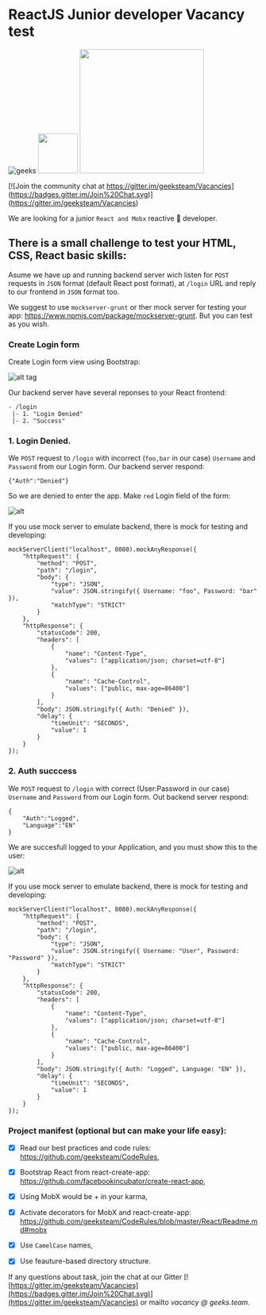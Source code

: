 # ReactJS Junior developer Vacancy test #


![geeks](https://github.com/geeksteam/VacancyFrontendTest/raw/master/logo-git.png)
<img src="https://upload.wikimedia.org/wikipedia/commons/4/42/Love_Heart_SVG.svg" width="80">
<img src="https://react-mdl.github.io/react-mdl/react.svg" width="250">


[![Join the community chat at https://gitter.im/geeksteam/Vacancies]
(https://badges.gitter.im/Join%20Chat.svg)]
(https://gitter.im/geeksteam/Vacancies)

We are looking for a junior `React and Mobx` reactive :rocket: developer.

## There is a small challenge to test your HTML, CSS, React basic skills: ##

Asume we have up and running backend server wich listen for `POST` requests in `JSON` format (default React post format), at `/login` URL and reply to our frontend in `JSON` format too.

We suggest to use `mockserver-grunt` or ther mock server for testing your app: https://www.npmjs.com/package/mockserver-grunt. But you can test as you wish.

### Create Login form
Create Login form view using Bootstrap:

![alt tag](https://raw.githubusercontent.com/geeksteam/VacancyFrontendTest/master/sketch/LoginPage.png)

Our backend server have several reponses to your React frontend:
```
- /login
 |- 1. "Login Denied"
 |- 2. "Success"
```

### 1. Login Denied.
We `POST` request to `/login` with incorrect (`foo,bar` in our case) `Username` and `Password` from our Login form.
Our backend server respond:
```
{"Auth":"Denied"}
```
So we are denied to enter the app. Make `red` Login field of the form:

![alt](https://raw.githubusercontent.com/geeksteam/VcFrontendTest/master/sketch/LoginFailed.png)


If you use mock server to emulate backend, there is mock for testing and developing:

```
mockServerClient("localhost", 8080).mockAnyResponse({
    "httpRequest": {
        "method": "POST",
        "path": "/login",
        "body": {
            "type": "JSON",
            "value": JSON.stringify({ Username: "foo", Password: "bar" }),
            "matchType": "STRICT"
        }
    },
    "httpResponse": {
        "statusCode": 200,
        "headers": [
            {
                "name": "Content-Type",
                "values": ["application/json; charset=utf-8"]
            },
            {
                "name": "Cache-Control",
                "values": ["public, max-age=86400"]
            }
        ],
        "body": JSON.stringify({ Auth: "Denied" }),
        "delay": {
            "timeUnit": "SECONDS",
            "value": 1
        }
    }
});
```

### 2. Auth succcess
We `POST` request to `/login` with correct (User:Password in our case) `Username` and `Password` from our Login form.
Out backend server respond:
```
{
	"Auth":"Logged",
	"Language":"EN"
}
```

We are succesfull logged to your Application, and you must show this to the user:

![alt](https://raw.githubusercontent.com/geeksteam/VcFrontendTest/master/sketch/Success.png)

If you use mock server to emulate backend, there is mock for testing and developing:
```
mockServerClient("localhost", 8080).mockAnyResponse({
    "httpRequest": {
        "method": "POST",
        "path": "/login",
        "body": {
            "type": "JSON",
            "value": JSON.stringify({ Username: "User", Password: "Password" }),
            "matchType": "STRICT"
        }
    },
    "httpResponse": {
        "statusCode": 200,
        "headers": [
            {
                "name": "Content-Type",
                "values": ["application/json; charset=utf-8"]
            },
            {
                "name": "Cache-Control",
                "values": ["public, max-age=86400"]
            }
        ],
        "body": JSON.stringify({ Auth: "Logged", Language: "EN" }),
        "delay": {
            "timeUnit": "SECONDS",
            "value": 1
        }
    }
});
```

### Project manifest (optional but can make your life easy):
- [x] Read our best practices and code rules: https://github.com/geeksteam/CodeRules,

- [x] Bootstrap React from react-create-app: https://github.com/facebookincubator/create-react-app,

- [x] Using MobX would be + in your karma,
- [x] Activate decorators for MobX and react-create-app: https://github.com/geeksteam/CodeRules/blob/master/React/Readme.md#mobx

- [x] Use `CamelCase` names,
- [x] Use feauture-based directory structure.

If any questions about task, join the chat at our Gitter [![https://gitter.im/geeksteam/Vacancies](https://badges.gitter.im/Join%20Chat.svg)](https://gitter.im/geeksteam/Vacancies) or mailto _vacancy @ geeks.team_.
